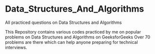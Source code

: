 # Data_Structures_And_Algorithms
All practiced questions on Data Structures and Algorithms 

This Repository contains various codes practiced by me on popular problems on Data Structures and Algorithms on GeeksforGeeks
Over 70 problems are there which can help anyone preparing for technical interviews.
